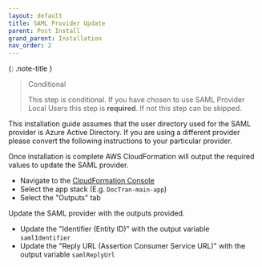 ```yaml
---
layout: default
title: SAML Provider Update
parent: Post Install
grand_parent: Installation
nav_order: 2
---
```


<!--
Copyright Amazon.com, Inc. or its affiliates. All Rights Reserved.
SPDX-License-Identifier: MIT-0
-->

{: .note-title }
> Conditional
>
> This step is conditional. If you have chosen to use SAML Provider Local Users this step is **required**. If not this step can be skipped.

This installation guide assumes that the user directory used for the SAML provider is Azure Active Directory. If you are  using a different provider please convert the following instructions to your particular provider.

Once installation is complete AWS CloudFormation will output the required values to update the SAML provider. 

- Navigate to the [CloudFormation Console](https://console.aws.amazon.com/cloudformation/home)
- Select the app stack (E.g. `DocTran-main-app`)
- Select the "Outputs" tab

Update the SAML provider with the outputs provided.

- Update the "Identifier (Entity ID)" with the output variable `samlIdentifier`
- Update the "Reply URL (Assertion Consumer Service URL)" with the output variable `samlReplyUrl`